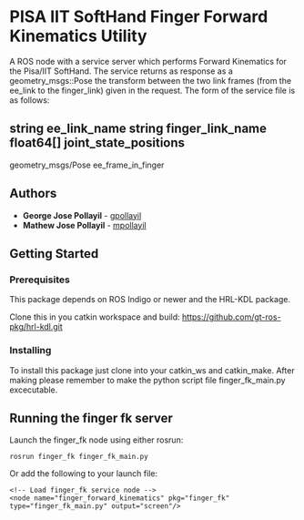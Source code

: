 # PISA IIT SoftHand Finger Forward Kinematics Utility

A ROS node with a service server which performs Forward Kinematics for the Pisa/IIT SoftHand. The service returns as response as a geometry_msgs::Pose the transform between the two link frames (from the ee_link to the finger_link) given in the request. The form of the service file is as follows:

string ee_link_name
string finger_link_name
float64[] joint_state_positions
---
geometry_msgs/Pose ee_frame_in_finger

## Authors

* **George Jose Pollayil** - [gpollayil](https://github.com/gpollayil)
* **Mathew Jose Pollayil** - [mpollayil](https://github.com/mpollayil)

## Getting Started

### Prerequisites

This package depends on ROS Indigo or newer and the HRL-KDL package. 

Clone this in you catkin workspace and build:
https://github.com/gt-ros-pkg/hrl-kdl.git

### Installing

To install this package just clone into your catkin_ws and catkin_make. After making please remember to make the python script file finger_fk_main.py excecutable.

## Running the finger fk server

Launch the finger_fk node using either rosrun:

```
rosrun finger_fk finger_fk_main.py
```

Or add the following to your launch file:

```
<!-- Load finger_fk service node -->
<node name="finger_forward_kinematics" pkg="finger_fk" type="finger_fk_main.py" output="screen"/>
```
